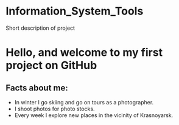 # Information_System_Tools
Short description of project

# Hello, and welcome to my first project on GitHub 

## Facts about me:

+ In winter I go skiing and go on tours as a photographer.
+ I shoot photos for photo stocks.
+ Every week I explore new places in the vicinity of Krasnoyarsk.
